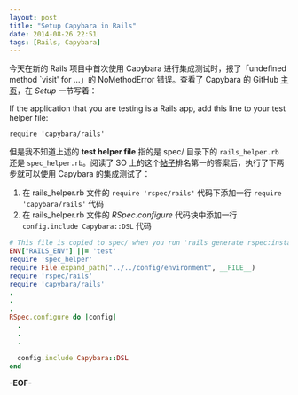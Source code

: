 ```yaml
---
layout: post
title: "Setup Capybara in Rails"
date: 2014-08-26 22:51
tags: [Rails, Capybara]
---
```


今天在新的 Rails 项目中首次使用 Capybara 进行集成测试时，报了「undefined method `visit' for ...」的 NoMethodError 错误。查看了 Capybara 的 GitHub [主页](https://github.com/jnicklas/capybara)，在 *Setup* 一节写着：

If the application that you are testing is a Rails app, add this line to your test helper file:

    require 'capybara/rails'


但是我不知道上述的 **test helper file** 指的是 spec/ 目录下的 `rails_helper.rb` 还是 `spec_helper.rb`。阅读了 SO 上的这个[帖子](http://stackoverflow.com/questions/15148585/undefined-method-visit-when-using-rspec-and-capybara-in-rails)排名第一的答案后，执行了下两步就可以使用 Capybara 的集成测试了：

 1. 在 rails_helper.rb 文件的 `require 'rspec/rails'` 代码下添加一行 `require 'capybara/rails'` 代码
 2. 在 rails_helper.rb 文件的 *RSpec.configure* 代码块中添加一行 `config.include Capybara::DSL` 代码



``` ruby
# This file is copied to spec/ when you run 'rails generate rspec:install'
ENV["RAILS_ENV"] ||= 'test'
require 'spec_helper'
require File.expand_path("../../config/environment", __FILE__)
require 'rspec/rails'
require 'capybara/rails'
.
.
.
RSpec.configure do |config|
  .
  .
  .

  config.include Capybara::DSL
end
```

**-EOF-**
